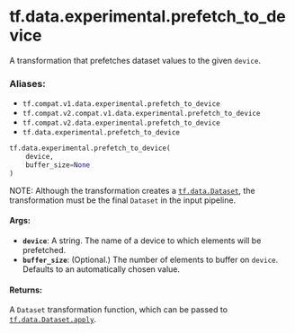 <div itemscope itemtype="http://developers.google.com/ReferenceObject">
<meta itemprop="name" content="tf.data.experimental.prefetch_to_device" />
<meta itemprop="path" content="Stable" />
</div>

# tf.data.experimental.prefetch_to_device

A transformation that prefetches dataset values to the given `device`.

### Aliases:

* `tf.compat.v1.data.experimental.prefetch_to_device`
* `tf.compat.v2.compat.v1.data.experimental.prefetch_to_device`
* `tf.compat.v2.data.experimental.prefetch_to_device`
* `tf.data.experimental.prefetch_to_device`

``` python
tf.data.experimental.prefetch_to_device(
    device,
    buffer_size=None
)
```

<!-- Placeholder for "Used in" -->

NOTE: Although the transformation creates a <a href="../../../tf/data/Dataset.md"><code>tf.data.Dataset</code></a>, the
transformation must be the final `Dataset` in the input pipeline.

#### Args:


* <b>`device`</b>: A string. The name of a device to which elements will be prefetched.
* <b>`buffer_size`</b>: (Optional.) The number of elements to buffer on `device`.
  Defaults to an automatically chosen value.


#### Returns:

A `Dataset` transformation function, which can be passed to
<a href="../../../tf/data/Dataset.md#apply"><code>tf.data.Dataset.apply</code></a>.
